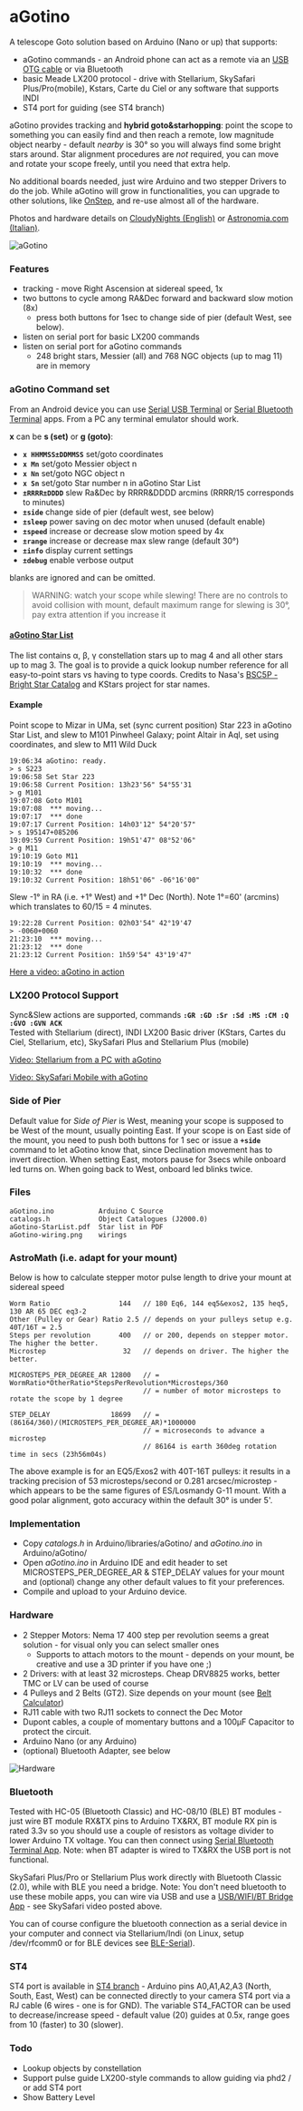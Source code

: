 # aGotino
A telescope Goto solution based on Arduino (Nano or up) that supports:

- aGotino commands - an Android phone can act as a remote via an [USB OTG cable](https://www.amazon.com/s?k=usb+otg+cable) or via Bluetooth
- basic Meade LX200 protocol - drive with Stellarium, SkySafari Plus/Pro(mobile), Kstars, Carte du Ciel or any software that supports INDI
- ST4 port for guiding (see ST4 branch)

aGotino provides tracking and **hybrid goto&starhopping**: point the scope to something you can easily find and then reach a remote, low magnitude object nearby - default *nearby* is 30° so you will always find some bright stars around. Star alignment procedures are _not_ required, you can move and rotate your scope freely, until you need that extra help. 

No additional boards needed, just wire Arduino and two stepper Drivers to do the job. While aGotino will grow in functionalities, you can  upgrade to other solutions, like [OnStep](https://onstep.groups.io/g/main), and re-use almost all of the hardware.

Photos and hardware details on [CloudyNights (English)](https://www.cloudynights.com/topic/735800-agotino-a-simple-arduino-nano-goto/) or [Astronomia.com (Italian)](https://www.astronomia.com/forum/showthread.php?34605-aGotino-un-goto-con-Arduino).

![aGotino](https://www.cloudynights.com/uploads/gallery/album_14775/sml_gallery_329462_14775_4192.jpg)

### Features

- tracking - move Right Ascension at sidereal speed, 1x
- two buttons to cycle among RA&Dec forward and backward slow motion (8x) 
  - press both buttons for 1sec to change side of pier (default West, see below).
- listen on serial port for basic LX200 commands
- listen on serial port for aGotino commands
  - 248 bright stars, Messier (all) and 768 NGC objects (up to mag 11) are in memory

### aGotino Command set
From an Android device you can use [Serial USB Terminal](https://play.google.com/store/apps/details?id=de.kai_morich.serial_usb_terminal&hl=it) or [Serial Bluetooth Terminal](https://play.google.com/store/apps/details?id=de.kai_morich.serial_bluetooth_terminal&hl=it&gl=US) apps. From a PC any terminal emulator should work. 

**x** can be **s (set)** or **g (goto)**:    
  - **`x HHMMSS±DDMMSS`** set/goto coordinates
  - **`x Mn`**            set/goto Messier object n
  - **`x Nn`**            set/goto NGC object n
  - **`x Sn`**            set/goto Star number n in aGotino Star List
  - **`±RRRR±DDDD`**     slew Ra&Dec by RRRR&DDDD arcmins (RRRR/15 corresponds to minutes)
  - **`±side`**        change side of pier (default west, see below)
  - **`±sleep`**       power saving on dec motor when unused (default enable)
  - **`±speed`**       increase or decrease slow motion speed by 4x
  - **`±range`**       increase or decrease max slew range (default 30°)
  - **`±info`**        display current settings
  - **`±debug`**       enable verbose output

blanks are ignored and can be omitted.

> WARNING: watch your scope while slewing!
> There are no controls to avoid collision with mount,
> default maximum range for slewing is 30°, pay extra attention if you increase it

#### [aGotino Star List](https://github.com/mappite/aGotino/blob/main/aGotino-StarList.pdf)

The list contains α, β, γ constellation stars up to mag 4 and all other stars up to mag 3. The goal is to provide a quick lookup number reference for all easy-to-point stars vs having to type coords. Credits to Nasa's [BSC5P - Bright Star Catalog](https://heasarc.gsfc.nasa.gov/W3Browse/star-catalog/bsc5p.html) and KStars project for star names.

#### Example 

Point scope to Mizar in UMa, set (sync current position) Star 223 in aGotino Star List, and slew to M101 Pinwheel Galaxy;  point Altair in Aql, set using coordinates, and slew to M11 Wild Duck

    19:06:34 aGotino: ready.
    > s S223
    19:06:58 Set Star 223      
    19:06:58 Current Position: 13h23'56" 54°55'31
    > g M101
    19:07:08 Goto M101
    19:07:08  *** moving...
    19:07:17  *** done
    19:07:17 Current Position: 14h03'12" 54°20'57"
    > s 195147+085206
    19:09:59 Current Position: 19h51'47" 08°52'06"
    > g M11
    19:10:19 Goto M11
    19:10:19  *** moving...
    19:10:32  *** done
    19:10:32 Current Position: 18h51'06" ‑06°16'00"

Slew -1° in RA (i.e. +1° West) and +1° Dec (North). Note 1°=60' (arcmins) which translates to 60/15 = 4 minutes.

    19:22:28 Current Position: 02h03'54" 42°19'47
    > -0060+0060
    21:23:10  *** moving...
    21:23:12  *** done
    21:23:12 Current Position: 1h59'54" 43°19'47"

[Here a video: aGotino in action](https://www.youtube.com/watch?v=YF_J7_7lyB4)

### LX200 Protocol Support

Sync&Slew actions are supported, commands **`:GR :GD :Sr :Sd :MS :CM :Q :GVO :GVN ACK`**  
Tested with Stellarium (direct), INDI LX200 Basic driver (KStars, Cartes du Ciel, Stellarium, etc), SkySafari Plus and Stellarium Plus (mobile)

[Video: Stellarium from a PC with aGotino](https://youtu.be/PdkoGX5PcDA)

[Video: SkySafari Mobile with aGotino](https://www.youtube.com/watch?v=fBjxpKKCwJc)

### Side of Pier

Default value for *Side of Pier* is West, meaning your scope is supposed to be West of the mount, usually pointing East. If your scope is on East side of the mount, you need to push both buttons for 1 sec or issue a **`+side`** command to let aGotino know that, since Declination movement has to invert direction. When setting East, motors pause for 3secs while onboard led turns on. When going back to West, onboard led blinks twice. 

### Files

    aGotino.ino           Arduino C Source
    catalogs.h            Object Catalogues (J2000.0)
    aGotino-StarList.pdf  Star list in PDF
    aGotino-wiring.png    wirings 

### AstroMath (i.e. adapt for your mount)

Below is how to calculate stepper motor pulse length to drive your mount at sidereal speed
    
    Worm Ratio                 144   // 180 Eq6, 144 eq5&exos2, 135 heq5, 130 AR 65 DEC eq3-2
    Other (Pulley or Gear) Ratio 2.5 // depends on your pulleys setup e.g. 40T/16T = 2.5
    Steps per revolution       400   // or 200, depends on stepper motor. The higher the better.
    Microstep                   32   // depends on driver. The higher the better.
     
    MICROSTEPS_PER_DEGREE_AR 12800   // = WormRatio*OtherRatio*StepsPerRevolution*Microsteps/360
                                     // = number of motor microsteps to rotate the scope by 1 degree
     
    STEP_DELAY               18699   // = (86164/360)/(MICROSTEPS_PER_DEGREE_AR)*1000000
                                     // = microseconds to advance a microstep
                                     // 86164 is earth 360deg rotation time in secs (23h56m04s)
                                  
The above example is for an EQ5/Exos2 with 40T-16T pulleys: it results in a tracking precision of 53 microsteps/second or 0.281 arcsec/microstep - which appears to be the same figures of ES/Losmandy G-11 mount. With a good polar alignment, goto accuracy within the default 30° is under 5'.

### Implementation

- Copy _catalogs.h_ in Arduino/libraries/aGotino/ and _aGotino.ino_ in Arduino/aGotino/ 
- Open _aGotino.ino_ in Arduino IDE and edit header to set MICROSTEPS_PER_DEGREE_AR & STEP_DELAY values for your mount and (optional) change any other default values to fit your preferences.
- Compile and upload to your Arduino device.

### Hardware

- 2 Stepper Motors:  Nema 17 400 step per revolution seems a great solution - for visual only you can select smaller ones
  - Supports to attach motors to the mount - depends on your mount, be creative and use a 3D printer if you have one ;)
- 2 Drivers: with at least 32 microsteps. Cheap DRV8825 works, better TMC or LV can be used of course
- 4 Pulleys and 2 Belts (GT2). Size depends on your mount (see [Belt Calculator](https://www.bbman.com/belt-length-calculator/))
- RJ11 cable with two RJ11 sockets to connect the Dec Motor
- Dupont cables, a couple of momentary buttons and a 100µF Capacitor to protect the circuit.
- Arduino Nano (or any Arduino)
- (optional) Bluetooth Adapter, see below

![Hardware](https://imgur.com/zhQLEPC.png)

### Bluetooth
Tested with HC-05 (Bluetooth Classic) and HC-08/10 (BLE) BT modules - just wire BT module RX&TX pins to Arduino TX&RX, BT module RX pin is rated 3.3v so you should use a couple of resistors as voltage divider to lower Arduino TX voltage.  You can then connect using [Serial Bluetooth Terminal App](https://play.google.com/store/apps/details?id=de.kai_morich.serial_bluetooth_terminal&hl=it&gl=US). Note: when BT adapter is wired to TX&RX the USB port is not functional.

SkySafari Plus/Pro or Stellarium Plus work directly with Bluetooth Classic (2.0), while with BLE you need a bridge. Note: You don't need bluetooth to use these mobile apps, you can wire via USB and use a [USB/WIFI/BT Bridge App](https://play.google.com/store/apps/details?id=masar.bluetoothbridge.pro&hl=en_US&gl=US) - see SkySafari video posted above.

You can of course configure the bluetooth connection as a serial device in your computer and connect via Stellarium/Indi (on Linux, setup /dev/rfcomm0 or for BLE devices see [BLE-Serial](https://github.com/Jakeler/ble-serial)). 

### ST4
ST4 port is available in [ST4 branch](https://github.com/mappite/aGotino/blob/ST4/README.md) - Arduino pins A0,A1,A2,A3 (North, South, East, West) can be connected directly to your camera ST4 port via a RJ cable (6 wires - one is for GND). The variable ST4_FACTOR can be used to decrease/increase speed - default value (20) guides at 0.5x,  range goes from 10 (faster) to 30 (slower).

### Todo

- Lookup objects by constellation
- Support pulse guide LX200-style commands to allow guiding via phd2 / or add ST4 port
- Show Battery Level
